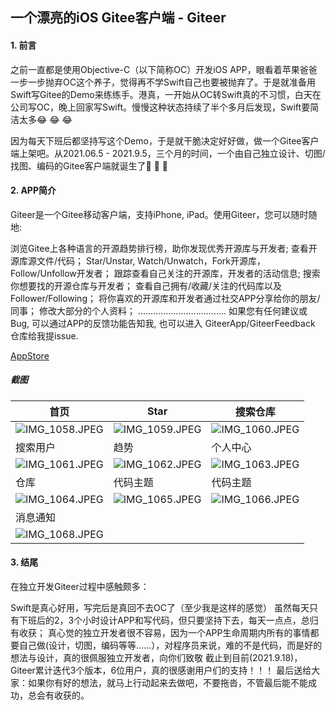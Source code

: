 ## 一个漂亮的iOS Gitee客户端 - Giteer
#### 1. 前言
之前一直都是使用Objective-C（以下简称OC）开发iOS APP，眼看着苹果爸爸一步一步抛弃OC这个养子，觉得再不学Swift自己也要被抛弃了。于是就准备用Swift写Gitee的Demo来练练手。港真，一开始从OC转Swift真的不习惯，白天在公司写OC，晚上回家写Swift。慢慢这种状态持续了半个多月后发现，Swift要简洁太多😂 😂 😂

因为每天下班后都坚持写这个Demo，于是就干脆决定好好做，做一个Gitee客户端上架吧。从2021.06.5 - 2021.9.5，三个月的时间，一个由自己独立设计、切图/找图、编码的Gitee客户端就诞生了🎉 🎉 🎉
#### 2. APP简介
   
Giteer是一个Gitee移动客户端，支持iPhone, iPad。使用Giteer，您可以随时随地:

浏览Gitee上各种语言的开源趋势排行榜，助你发现优秀开源库与开发者;
查看开源库源文件/代码；
Star/Unstar, Watch/Unwatch，Fork开源库，Follow/Unfollow开发者；
跟踪查看自己关注的开源库，开发者的活动信息;
搜索你想要找的开源仓库与开发者；
查看自己拥有/收藏/关注的代码库以及Follower/Following；
将你喜欢的开源库和开发者通过社交APP分享给你的朋友/同事；
修改大部分的个人资料；
...................................
如果您有任何建议或Bug, 可以通过APP的反馈功能告知我, 也可以进入 GiteerApp/GiteerFeedback 仓库给我提issue.

[AppStore](https://apps.apple.com/cn/app/id1579612767#?platform=iphone)

##### 截图
首页 | Star | 搜索仓库
------- | ------- | -------
![IMG_1058.JPEG](https://upload-images.jianshu.io/upload_images/6606800-7c1948f0082c3dec.JPEG?imageMogr2/auto-orient/strip%7CimageView2/2/w/1240)|![IMG_1059.JPEG](https://upload-images.jianshu.io/upload_images/6606800-c98cd00a2ea31b83.JPEG?imageMogr2/auto-orient/strip%7CimageView2/2/w/1240)|![IMG_1060.JPEG](https://upload-images.jianshu.io/upload_images/6606800-6c35db071a2aa8ac.JPEG?imageMogr2/auto-orient/strip%7CimageView2/2/w/1240)
搜索用户 | 趋势 | 个人中心
![IMG_1061.JPEG](https://upload-images.jianshu.io/upload_images/6606800-3d2b8fc1b48470fd.JPEG?imageMogr2/auto-orient/strip%7CimageView2/2/w/1240)|![IMG_1062.JPEG](https://upload-images.jianshu.io/upload_images/6606800-993bec42d1cb7c8a.JPEG?imageMogr2/auto-orient/strip%7CimageView2/2/w/1240)|![IMG_1063.JPEG](https://upload-images.jianshu.io/upload_images/6606800-a262b49e5f260153.JPEG?imageMogr2/auto-orient/strip%7CimageView2/2/w/1240)
仓库 | 代码主题 | 代码主题
![IMG_1064.JPEG](https://upload-images.jianshu.io/upload_images/6606800-adfd7ffd835fe6b2.JPEG?imageMogr2/auto-orient/strip%7CimageView2/2/w/1240)|![IMG_1065.JPEG](https://upload-images.jianshu.io/upload_images/6606800-594fa2f1c452db4f.JPEG?imageMogr2/auto-orient/strip%7CimageView2/2/w/1240)|![IMG_1066.JPEG](https://upload-images.jianshu.io/upload_images/6606800-ec3ee3eaead0c13b.JPEG?imageMogr2/auto-orient/strip%7CimageView2/2/w/1240)
消息通知 |  | 
![IMG_1068.JPEG](https://upload-images.jianshu.io/upload_images/6606800-3a4810a2c01b221d.JPEG?imageMogr2/auto-orient/strip%7CimageView2/2/w/1240)||


#### 3. 结尾
在独立开发Giteer过程中感触颇多：

Swift是真心好用，写完后是真回不去OC了（至少我是这样的感觉）
虽然每天只有下班后的2，3个小时设计APP和写代码，但只要坚持下去，每天一点点，总归有收获；
真心觉的独立开发者很不容易，因为一个APP生命周期内所有的事情都要自己做(设计，切图，编码等等......），对程序员来说，难的不是代码，而是好的想法与设计，真的很佩服独立开发者，向你们致敬
截止到目前(2021.9.18)，Giteer累计迭代3个版本，6位用户，真的很感谢用户们的支持！！！
最后送给大家：如果你有好的想法，就马上行动起来去做吧，不要拖沓，不管最后能不能成功，总会有收获的。
